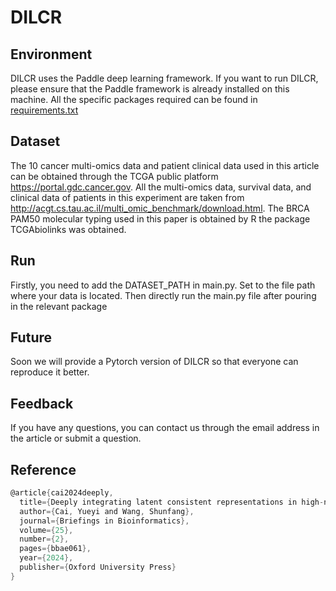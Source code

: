 # DILCR
## Environment
DILCR uses the Paddle deep learning framework.
If you want to run DILCR, please ensure that the Paddle framework is already installed on this machine. All the specific packages required can be found in [requirements.txt](requirements.txt)

## Dataset
The 10 cancer multi-omics data and patient clinical data used in this article can be obtained through the TCGA public platform <https://portal.gdc.cancer.gov>. All the multi-omics data, survival data, and clinical data of patients in this experiment are taken from <http://acgt.cs.tau.ac.il/multi_omic_benchmark/download.html>. The BRCA PAM50 molecular typing used in this paper is obtained by R the package TCGAbiolinks was obtained.

## Run
Firstly, you need to add the DATASET_PATH in main.py. Set to the file path where your data is located. Then directly run the main.py file after pouring in the relevant package

## Future
Soon we will provide a Pytorch version of DILCR so that everyone can reproduce it better.

## Feedback
If you have any questions, you can contact us through the email address in the article or submit a question.

## Reference
```c
@article{cai2024deeply,
  title={Deeply integrating latent consistent representations in high-noise multi-omics data for cancer subtyping},
  author={Cai, Yueyi and Wang, Shunfang},
  journal={Briefings in Bioinformatics},
  volume={25},
  number={2},
  pages={bbae061},
  year={2024},
  publisher={Oxford University Press}
}
```
